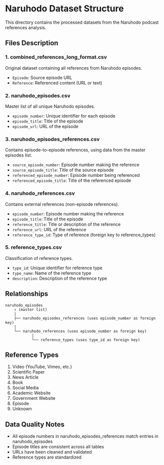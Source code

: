 # Naruhodo Dataset Structure

This directory contains the processed datasets from the Naruhodo podcast references analysis.

## Files Description

### 1. combined_references_long_format.csv
Original dataset containing all references from Naruhodo episodes.
- `Episode`: Source episode URL
- `Reference`: Referenced content (URL or text)

### 2. naruhodo_episodes.csv
Master list of all unique Naruhodo episodes.
- `episode_number`: Unique identifier for each episode
- `episode_title`: Title of the episode
- `episode_url`: URL of the episode

### 3. naruhodo_episodes_references.csv
Contains episode-to-episode references, using data from the master episodes list.
- `source_episode_number`: Episode number making the reference
- `source_episode_title`: Title of the source episode
- `referenced_episode_number`: Episode number being referenced
- `referenced_episode_title`: Title of the referenced episode

### 4. naruhodo_references.csv
Contains external references (non-episode references).
- `episode_number`: Episode number making the reference
- `episode_title`: Title of the episode
- `reference_title`: Title or description of the reference
- `reference_url`: URL of the reference
- `reference_type_id`: Type of reference (foreign key to reference_types)

### 5. reference_types.csv
Classification of reference types.
- `type_id`: Unique identifier for reference type
- `type_name`: Name of the reference type
- `description`: Description of the reference type

## Relationships

```
naruhodo_episodes
    ↑ (master list)
    |
    ├── naruhodo_episodes_references (uses episode_number as foreign key)
    |
    └── naruhodo_references (uses episode_number as foreign key)
            |
            └── reference_types (uses type_id as foreign key)
```

## Reference Types

1. Video (YouTube, Vimeo, etc.)
2. Scientific Paper
3. News Article
4. Book
5. Social Media
6. Academic Website
7. Government Website
8. Episode
9. Unknown

## Data Quality Notes

- All episode numbers in naruhodo_episodes_references match entries in naruhodo_episodes
- Episode titles are consistent across all tables
- URLs have been cleaned and validated
- Reference types are standardized 